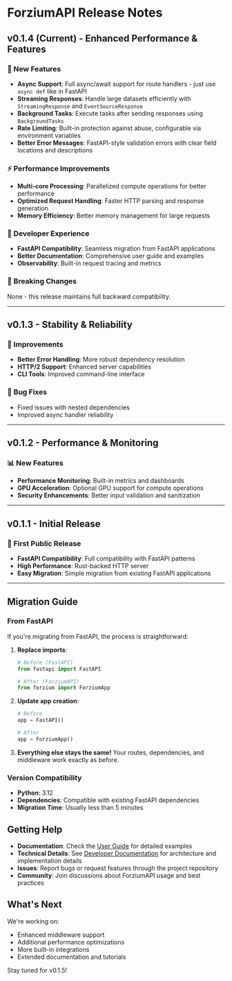 # ForziumAPI Release Notes

## v0.1.4 (Current) - Enhanced Performance & Features

### 🚀 New Features
- **Async Support**: Full async/await support for route handlers - just use `async def` like in FastAPI
- **Streaming Responses**: Handle large datasets efficiently with `StreamingResponse` and `EventSourceResponse`
- **Background Tasks**: Execute tasks after sending responses using `BackgroundTasks`
- **Rate Limiting**: Built-in protection against abuse, configurable via environment variables
- **Better Error Messages**: FastAPI-style validation errors with clear field locations and descriptions

### ⚡ Performance Improvements
- **Multi-core Processing**: Parallelized compute operations for better performance
- **Optimized Request Handling**: Faster HTTP parsing and response generation
- **Memory Efficiency**: Better memory management for large requests

### 🔧 Developer Experience
- **FastAPI Compatibility**: Seamless migration from FastAPI applications
- **Better Documentation**: Comprehensive user guide and examples
- **Observability**: Built-in request tracing and metrics

### 📝 Breaking Changes
None - this release maintains full backward compatibility.

---

## v0.1.3 - Stability & Reliability

### 🔧 Improvements
- **Better Error Handling**: More robust dependency resolution
- **HTTP/2 Support**: Enhanced server capabilities
- **CLI Tools**: Improved command-line interface

### 🐛 Bug Fixes
- Fixed issues with nested dependencies
- Improved async handler reliability

---

## v0.1.2 - Performance & Monitoring

### 📊 New Features
- **Performance Monitoring**: Built-in metrics and dashboards
- **GPU Acceleration**: Optional GPU support for compute operations
- **Security Enhancements**: Better input validation and sanitization

---

## v0.1.1 - Initial Release

### 🎉 First Public Release
- **FastAPI Compatibility**: Full compatibility with FastAPI patterns
- **High Performance**: Rust-backed HTTP server
- **Easy Migration**: Simple migration from existing FastAPI applications

---

## Migration Guide

### From FastAPI
If you're migrating from FastAPI, the process is straightforward:

1. **Replace imports**:
   ```python
   # Before (FastAPI)
   from fastapi import FastAPI
   
   # After (ForziumAPI)
   from forzium import ForziumApp
   ```

2. **Update app creation**:
   ```python
   # Before
   app = FastAPI()
   
   # After
   app = ForziumApp()
   ```

3. **Everything else stays the same!** Your routes, dependencies, and middleware work exactly as before.

### Version Compatibility
- **Python**: 3.12
- **Dependencies**: Compatible with existing FastAPI dependencies
- **Migration Time**: Usually less than 5 minutes

## Getting Help

- **Documentation**: Check the [User Guide](USER_GUIDE.md) for detailed examples
- **Technical Details**: See [Developer Documentation](developer/README.md) for architecture and implementation details
- **Issues**: Report bugs or request features through the project repository
- **Community**: Join discussions about ForziumAPI usage and best practices

## What's Next

We're working on:
- Enhanced middleware support
- Additional performance optimizations
- More built-in integrations
- Extended documentation and tutorials

Stay tuned for v0.1.5!
